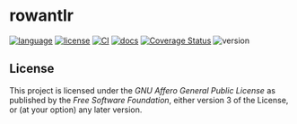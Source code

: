 # rowantlr

[![language](https://img.shields.io/badge/language-Rust-red)](https://www.rust-lang.org/)
[![license](https://img.shields.io/badge/License-AGPL--v3.0-blueviolet)](https://www.gnu.org/licenses/agpl-3.0.html)
[![CI](https://github.com/ruifengx/rowantlr/actions/workflows/build.yaml/badge.svg)](https://github.com/ruifengx/rowantlr/actions/workflows/build.yaml)
[![docs](https://img.shields.io/badge/Doc-GitHub%20Pages-brightgreen)](https://ruifengx.github.io/rowantlr/)
[![Coverage Status](https://coveralls.io/repos/github/ruifengx/rowantlr/badge.svg?branch=master)](https://coveralls.io/github/ruifengx/rowantlr?branch=master)
![version](https://img.shields.io/badge/WIP-0.1-yellow)

## License

This project is licensed under the _GNU Affero General Public License_ as published by the _Free Software Foundation_, either version 3 of the License, or (at your option) any later version.
